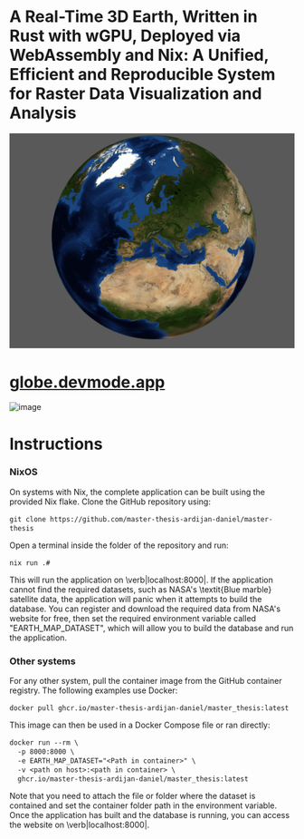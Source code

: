 # A Real-Time 3D Earth, Written in Rust with wGPU, Deployed via WebAssembly and Nix: A Unified, Efficient and Reproducible System for Raster Data Visualization and Analysis



![Application screenshot](/documents/readme_background.png)

# [globe.devmode.app](https://globe.devmode.app)


![image](https://github.com/user-attachments/assets/792d936c-907e-40b4-93bc-bab2e0178e03)



# Instructions

### NixOS
On systems with Nix, the complete application can be built using the provided Nix flake. Clone the GitHub repository using:

```
git clone https://github.com/master-thesis-ardijan-daniel/master-thesis
```

Open a terminal inside the folder of the repository and run:

```
nix run .#
```

This will run the application on \verb|localhost:8000|. If the application cannot find the required datasets, such as NASA's \textit{Blue marble} satellite data, the application will panic when it attempts to build the database. You can register and download the required data from NASA's website for free, then set the required environment variable called "EARTH\_MAP\_DATASET", which will allow you to build the database and run the application.


### Other systems
For any other system, pull the container image from the GitHub container registry. The following examples use Docker:


```
docker pull ghcr.io/master-thesis-ardijan-daniel/master_thesis:latest
```

This image can then be used in a Docker Compose file or ran directly:

```
docker run --rm \
  -p 8000:8000 \
  -e EARTH_MAP_DATASET="<Path in container>" \
  -v <path on host>:<path in container> \
  ghcr.io/master-thesis-ardijan-daniel/master_thesis:latest
```

Note that you need to attach the file or folder where the dataset is contained and set the container folder path in the environment variable. Once the application has built and the database is running, you can access the website on \verb|localhost:8000|.
